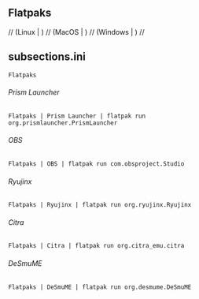 ## Flatpaks
//
(Linux | )
//
(MacOS | )
//
(Windows | )
//
## subsections.ini
```
Flatpaks
```

###### Prism Launcher 
```
Flatpaks | Prism Launcher | flatpak run org.prismlauncher.PrismLauncher
```
###### OBS
```
Flatpaks | OBS | flatpak run com.obsproject.Studio
```
###### Ryujinx
```
Flatpaks | Ryujinx | flatpak run org.ryujinx.Ryujinx
```
###### Citra
```
Flatpaks | Citra | flatpak run org.citra_emu.citra
```
###### DeSmuME
```
Flatpaks | DeSmuME | flatpak run org.desmume.DeSmuME
```